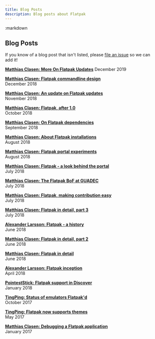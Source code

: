 ```yaml
---
title: Blog Posts
description: Blog posts about Flatpak
---
```

<section class=""><div class="container"><div class="row"><div class="col-lg-10 col-lg-offset-1">
:markdown

  # Blog Posts
  
  <ul id="toc" data-toc data-toc-headings="h3"></ul>

  If you know of a blog post that isn't listed, please [file an issue](https://github.com/flatpak/flatpak.github.io/issues/new) so we can add it!
  
  [**Matthias Clasen: More On Flatpak Updates**](https://blogs.gnome.org/mclasen/2019/12/19/9100/)
  December 2019

  [**Matthias Clasen: Flatpak commandline design**](https://blogs.gnome.org/mclasen/2018/12/19/flatpak-commandline-design/)  
  December 2018

  [**Matthias Clasen: An update on Flatpak updates**](https://blogs.gnome.org/mclasen/2018/11/26/an-update-on-flatpak-updates/)  
  November 2018

  [**Matthias Clasen: Flatpak, after 1.0**](https://blogs.gnome.org/mclasen/2018/10/08/flatpak-after-1-0/)  
  October 2018

  [**Matthias Clasen: On Flatpak dependencies**](https://blogs.gnome.org/mclasen/2018/09/07/on-flatpak-dependencies/)  
  September 2018

  [**Matthias Clasen: About Flatpak installations**](https://blogs.gnome.org/mclasen/2018/08/26/about-flatpak-installations/)  
  August 2018

  [**Matthias Clasen: Flatpak portal experiments**](https://blogs.gnome.org/mclasen/2018/08/03/flatpak-portal-experiments/)  
  August 2018

  [**Matthias Clasen: Flatpak - a look behind the portal**](https://blogs.gnome.org/mclasen/2018/07/19/flatpak-a-look-behind-the-portal/)  
  July 2018

  [**Matthias Clasen: The Flatpak BoF at GUADEC**](https://blogs.gnome.org/mclasen/2018/07/14/the-flatpak-bof-at-guadec/)  
  July 2018

  [**Matthias Clasen: Flatpak, making contribution easy**](https://blogs.gnome.org/mclasen/2018/07/07/flatpak-making-contribution-easy/)  
  July 2018

  [**Matthias Clasen: Flatpak in detail, part 3**](https://blogs.gnome.org/mclasen/2018/07/02/flatpak-in-detail-part-3/)  
  July 2018

  [**Alexander Larsson: Flatpak - a history**](https://blogs.gnome.org/alexl/2018/06/20/flatpak-a-history/)  
  June 2018

  [**Matthias Clasen: Flatpak in detail, part 2**](https://blogs.gnome.org/mclasen/2018/06/19/flatpak-in-detail-part-2/)  
  June 2018

  [**Matthias Clasen: Flatpak in detail**](https://blogs.gnome.org/mclasen/2018/06/13/flatpak-in-detail/)  
  June 2018

  [**Alexander Larsson: Flatpak inception**](https://blogs.gnome.org/alexl/2018/04/27/flatpak-inception/)  
  April 2018

  [**PointestStick: Flatpak support in Discover**](https://pointieststick.com/2018/01/13/flatpak-support-in-discover/)  
  January 2018

  [**TingPing: Status of emulators Flatpak'd**](https://blog.tingping.se/2017/10/31/flatpaked-emulators.html)  
  October 2017
  
  [**TingPing: Flatpak now supports themes**](https://blog.tingping.se/2017/05/11/flatpak-theming.html)  
  May 2017

  [**Matthias Clasen: Debugging a Flatpak application**](https://blogs.gnome.org/mclasen/2017/01/20/debugging-a-flatpak-application/)  
  January 2017

</div></div></div></section>
